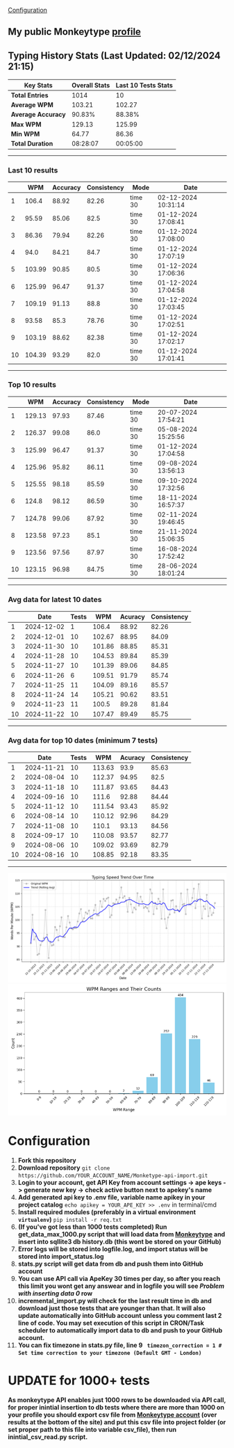 
[Configuration](#configuration)
## My public Monkeytype [profile](https://monkeytype.com/profile/zp14)


        
## Typing History Stats (Last Updated: 02/12/2024 21:15)

| **Key Stats**               | **Overall Stats**       | **Last 10 Tests Stats**  |
|--------------------------|-------------------------|--------------------------|
| **Total Entries**        | 1014           | 10                       |
| **Average WPM**          | 103.21           | 102.27    |
| **Average Accuracy**     | 90.83%          | 88.38%   |
| **Max WPM**              | 129.13               | 125.99        |
| **Min WPM**              | 64.77               | 86.36                        |
| **Total Duration**       | 08:28:07        | 00:05:00                        |


---

### Last 10 results

| | WPM | Accuracy | Consistency | Mode | Date |
| --- | --- | -------- | ----------- | ---- | --------- |
| 1 | 106.4 | 88.92 | 82.26 | time 30 | 02-12-2024 10:31:14 |
| 2 | 95.59 | 85.06 | 82.5 | time 30 | 01-12-2024 17:08:41 |
| 3 | 86.36 | 79.94 | 82.26 | time 30 | 01-12-2024 17:08:00 |
| 4 | 94.0 | 84.21 | 84.7 | time 30 | 01-12-2024 17:07:19 |
| 5 | 103.99 | 90.85 | 80.5 | time 30 | 01-12-2024 17:06:36 |
| 6 | 125.99 | 96.47 | 91.37 | time 30 | 01-12-2024 17:04:58 |
| 7 | 109.19 | 91.13 | 88.8 | time 30 | 01-12-2024 17:03:45 |
| 8 | 93.58 | 85.3 | 78.76 | time 30 | 01-12-2024 17:02:51 |
| 9 | 103.19 | 88.62 | 82.38 | time 30 | 01-12-2024 17:02:17 |
| 10 | 104.39 | 93.29 | 82.0 | time 30 | 01-12-2024 17:01:41 |


 --- 

### Top 10 results

| | WPM | Accuracy | Consistency | Mode | Date |
| --- | --- | -------- | ----------- | ---- | --------- |
| 1 | 129.13 | 97.93 | 87.46 | time 30 | 20-07-2024 17:54:21 |
| 2 | 126.37 | 99.08 | 86.0 | time 30 | 05-08-2024 15:25:56 |
| 3 | 125.99 | 96.47 | 91.37 | time 30 | 01-12-2024 17:04:58 |
| 4 | 125.96 | 95.82 | 86.11 | time 30 | 09-08-2024 13:56:13 |
| 5 | 125.55 | 98.18 | 85.59 | time 30 | 09-10-2024 17:32:56 |
| 6 | 124.8 | 98.12 | 86.59 | time 30 | 18-11-2024 16:57:37 |
| 7 | 124.78 | 99.06 | 87.92 | time 30 | 02-11-2024 19:46:45 |
| 8 | 123.58 | 97.23 | 85.1 | time 30 | 21-11-2024 15:06:35 |
| 9 | 123.56 | 97.56 | 87.97 | time 30 | 16-08-2024 17:52:42 |
| 10 | 123.15 | 96.98 | 84.75 | time 30 | 28-06-2024 18:01:24 |


 --- 

### Avg data for latest 10 dates

| | Date | Tests | WPM | Acuracy | Consistency |
| --- | --- | -------- | ----------- | ---- | --------- |
| 1 | 2024-12-02 | 1 | 106.4 | 88.92 | 82.26 |
| 2 | 2024-12-01 | 10 | 102.67 | 88.95 | 84.09 |
| 3 | 2024-11-30 | 10 | 101.86 | 88.85 | 85.31 |
| 4 | 2024-11-28 | 10 | 104.53 | 89.84 | 85.39 |
| 5 | 2024-11-27 | 10 | 101.39 | 89.06 | 84.85 |
| 6 | 2024-11-26 | 6 | 109.51 | 91.79 | 85.74 |
| 7 | 2024-11-25 | 11 | 104.09 | 89.16 | 85.57 |
| 8 | 2024-11-24 | 14 | 105.21 | 90.62 | 83.51 |
| 9 | 2024-11-23 | 11 | 100.5 | 89.28 | 81.84 |
| 10 | 2024-11-22 | 10 | 107.47 | 89.49 | 85.75 |


 --- 

### Avg data for top 10 dates (minimum 7 tests)

| | Date | Tests | WPM | Acuracy | Consistency |
| --- | --- | -------- | ----------- | ---- | --------- |
| 1 | 2024-11-21 | 10 | 113.63 | 93.9 | 85.63 |
| 2 | 2024-08-04 | 10 | 112.37 | 94.95 | 82.5 |
| 3 | 2024-11-18 | 10 | 111.87 | 93.65 | 84.43 |
| 4 | 2024-09-16 | 10 | 111.6 | 92.88 | 84.44 |
| 5 | 2024-11-12 | 10 | 111.54 | 93.43 | 85.92 |
| 6 | 2024-08-14 | 10 | 110.12 | 92.96 | 84.29 |
| 7 | 2024-11-08 | 10 | 110.1 | 93.13 | 84.56 |
| 8 | 2024-09-17 | 10 | 110.08 | 93.57 | 82.77 |
| 9 | 2024-08-06 | 10 | 109.02 | 93.69 | 82.79 |
| 10 | 2024-08-16 | 10 | 108.85 | 92.18 | 83.35 |


 --- 


        
![speed trend](typing_speed_trend.png)
![counted chart](count_tests.png)
# Configuration
1. **Fork this repository** 
2. **Download repository** `git clone https://github.com/YOUR_ACCOUNT_NAME/Monketype-api-import.git`
3. **Login to your account, get API Key from account settings -> ape keys -> generate new key -> check active button next to apekey's name**
4. **Add generated api key to .env file, variable name apikey in your project catalog**  `echo apikey = YOUR_APE_KEY >> .env` in terminal/cmd
5. **Install required modules (preferably in a virtual environment `virtualenv`)** `pip install -r req.txt`
6. **(If you've got less than 1000 tests completed) Run get_data_max_1000.py script that will load data from [Monkeytype](https://monkeytype.com/) and insert into sqllite3 db history.db (this wont be stored on your GitHub)**
7. **Error logs will be stored into logfile.log, and import status will be stored into import_status.log**
8. **stats.py script will get data from db and push them into GitHub account**
9. **You can use API call via ApeKey 30 times per day, so after you reach this limit you wont get any answear and in logfile you will see *Problem with inserting data 0* row**
10. **incremental_import.py will check for the last result time in db and download just those tests that are younger than that. It will also update automatically into GitHub account unless you comment last 2 line of code. You may set execution of this script in CRON/Task scheduler to automatically import data to db and push to your GitHub account.**
11. **You can fix timezone in stats.py file, line 9 ` timezon_correction = 1 # Set time correction to your timezone (Default GMT - London)`**
# UPDATE for 1000+ tests
    
**As monkeytype API enables just 1000 rows to be downloaded via API call, for proper inintial insertion to db tests where there are more than 1000 on your profile
you should export csv file from [Monkeytype account](https://monkeytype.com/account) (over results at the bottom of the site)
and put this csv file into project folder (or set proper path to this file into variable csv_file), then run inintial_csv_read.py script.**
    